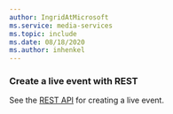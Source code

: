 ```yaml
---
author: IngridAtMicrosoft
ms.service: media-services 
ms.topic: include
ms.date: 08/18/2020
ms.author: inhenkel
---
```


### Create a live event with REST

See the [REST API](/rest/api/media/live-events/create) for creating a live event.
